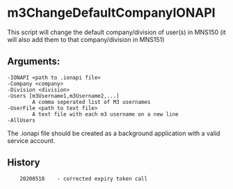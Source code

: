 # m3ChangeDefaultCompanyIONAPI

This script will change the default company/division of user(s) in MNS150 (it will also add them to that company/division in MNS151)  

## Arguments:  
 	-IONAPI <path to .ionapi file>  
	-Company <company>  
	-Division <division>  
	-Users [m3Username1,m3Username2,...]  
			A comma seperated list of M3 usernames  
	-UserFile <path to text file>  
			A text file with each m3 username on a new line  
	-AllUsers  
  
The .ionapi file should be created as a background application with a valid service account.  
  
## History  
		20200518	- corrected expiry token call  
